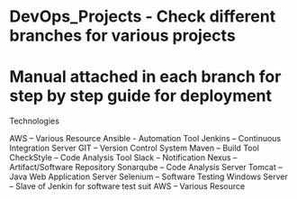 # DevOps_Projects - Check different branches for various projects 
# Manual attached in each branch for step by step guide for deployment

Technologies

AWS – Various Resource
Ansible - Automation Tool
Jenkins – Continuous Integration Server
GIT – Version Control System
Maven – Build Tool
CheckStyle – Code Analysis Tool
Slack – Notification 
Nexus – Artifact/Software Repository 
Sonarqube – Code Analysis Server 
Tomcat – Java Web Application Server 
Selenium – Software Testing 
Windows Server – Slave of Jenkin for software test suit
AWS – Various Resource
